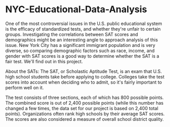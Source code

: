 # NYC-Educational-Data-Analysis
 
One of the most controversial issues in the U.S. public educational system is the efficacy of standardized tests, and whether they're unfair to certain groups. Investigating the correlations between SAT scores and demographics might be an interesting angle to approach analysis of this issue. New York City has a significant immigrant population and is very diverse, so comparing demographic factors such as race, income, and gender with SAT scores is a good way to determine whether the SAT is a fair test.  We'll find out in this project.

About the SATs: The SAT, or Scholastic Aptitude Test, is an exam that U.S. high school students take before applying to college. Colleges take the test scores into account when deciding who to admit, so it's fairly important to perform well on it.

The test consists of three sections, each of which has 800 possible points. The combined score is out of 2,400 possible points (while this number has changed a few times, the data set for our project is based on 2,400 total points). Organizations often rank high schools by their average SAT scores. The scores are also considered a measure of overall school district quality.
